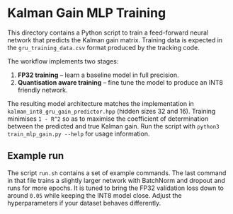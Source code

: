 # Kalman Gain MLP Training

This directory contains a Python script to train a feed-forward neural network
that predicts the Kalman gain matrix. Training data is expected in the
`gru_training_data.csv` format produced by the tracking code.

The workflow implements two stages:

1. **FP32 training** – learn a baseline model in full precision.
2. **Quantisation aware training** – fine tune the model to produce
   an INT8 friendly network.

The resulting model architecture matches the implementation in
`kalman_int8_gru_gain_predictor.hpp` (hidden sizes 32 and 16).
Training minimises ``1 - R^2`` so as to maximise the coefficient of
determination between the predicted and true Kalman gain. Run the script with
`python3 train_mlp_gain.py --help` for usage information.

## Example run

The script `run.sh` contains a set of example commands.  The last command in
that file trains a slightly larger network with BatchNorm and dropout and runs
for more epochs.  It is tuned to bring the FP32 validation loss down to around
``0.05`` while keeping the INT8 model close.  Adjust the hyperparameters if your
dataset behaves differently.

